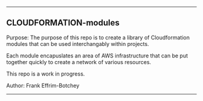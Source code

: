 --------------------------------------------------------------

## CLOUDFORMATION-modules

Purpose:
The purpose of this repo is to create a library of Cloudformation modules that can be used interchangably within projects.  

Each module encapuslates an area of AWS infrastructure that can be put together quickly to create a network of various resources.

This repo is a work in progress.


Author: Frank Effrim-Botchey

--------------------------------------------------------------
